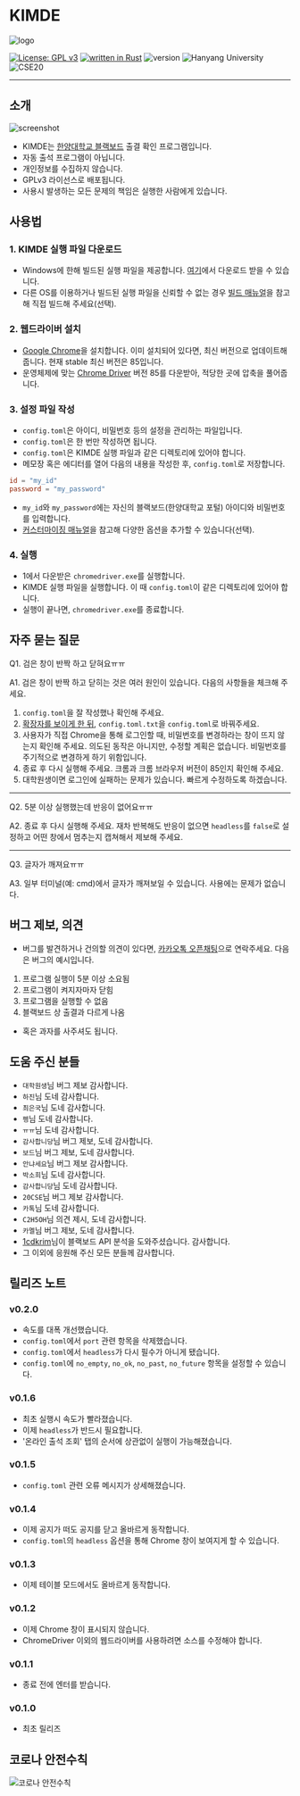 # KIMDE

![logo](pictures/logo.png)

[![License: GPL v3](https://img.shields.io/badge/License-GPLv3-blue.svg)](https://www.gnu.org/licenses/gpl-3.0) [![written in Rust](https://img.shields.io/badge/written%20in-Rust-orange)](https://www.rust-lang.org/) ![version](https://img.shields.io/badge/version-0.2.0-yellow) ![Hanyang University](https://img.shields.io/badge/Hanyang-University-1d2475) ![CSE20](https://img.shields.io/badge/CSE-20-red)

***

## 소개

![screenshot](pictures/screenshot0.png)

- KIMDE는 [한양대학교 블랙보드](https://learn.hanyang.ac.kr/) 출결 확인 프로그램입니다.
- 자동 출석 프로그램이 아닙니다.
- 개인정보를 수집하지 않습니다.
- GPLv3 라이선스로 배포됩니다.
- 사용시 발생하는 모든 문제의 책임은 실행한 사람에게 있습니다.

## 사용법

### 1. KIMDE 실행 파일 다운로드

- Windows에 한해 빌드된 실행 파일을 제공합니다. [여기](bin)에서 다운로드 받을 수 있습니다.
- 다른 OS를 이용하거나 빌드된 실행 파일을 신뢰할 수 없는 경우 [빌드 매뉴얼](how_to_build.md)을 참고해 직접 빌드해 주세요(선택).

### 2. 웹드라이버 설치

- [Google Chrome](https://www.google.com/chrome/)을 설치합니다. 이미 설치되어 있다면, 최신 버전으로 업데이트해 줍니다. 현재 stable 최신 버전은 85입니다.
- 운영체제에 맞는 [Chrome Driver](https://chromedriver.chromium.org/downloads) 버전 85를 다운받아, 적당한 곳에 압축을 풀어줍니다.

### 3. 설정 파일 작성

- `config.toml`은 아이디, 비밀번호 등의 설정을 관리하는 파일입니다.
- `config.toml`은 한 번만 작성하면 됩니다.
- `config.toml`은 KIMDE 실행 파일과 같은 디렉토리에 있어야 합니다.
- 메모장 혹은 에디터를 열어 다음의 내용을 작성한 후, `config.toml`로 저장합니다.

```toml
id = "my_id"
password = "my_password"
```

- `my_id`와 `my_password`에는 자신의 블랙보드(한양대학교 포털) 아이디와 비밀번호를 입력합니다.
- [커스터마이징 매뉴얼](how_to_customize.md)을 참고해 다양한 옵션을 추가할 수 있습니다(선택).

### 4. 실행

- 1에서 다운받은 `chromedriver.exe`를 실행합니다.
- KIMDE 실행 파일을 실행합니다. 이 때 `config.toml`이 같은 디렉토리에 있어야 합니다.
- 실행이 끝나면, `chromedriver.exe`를 종료합니다.

## 자주 묻는 질문

Q1. 검은 창이 반짝 하고 닫혀요ㅠㅠ

A1. 검은 창이 반짝 하고 닫히는 것은 여러 원인이 있습니다. 다음의 사항들을 체크해 주세요.

1. `config.toml`을 잘 작성했나 확인해 주세요.
2. [확장자를 보이게 한 뒤](https://mainia.tistory.com/5104), `config.toml.txt`을 `config.toml`로 바꿔주세요.
3. 사용자가 직접 Chrome을 통해 로그인할 때, 비밀번호를 변경하라는 창이 뜨지 않는지 확인해 주세요. 의도된 동작은 아니지만, 수정할 계획은 없습니다. 비밀번호를 주기적으로 변경하게 하기 위함입니다.
4. 종료 후 다시 실행해 주세요. 크롬과 크롬 브라우저 버전이 85인지 확인해 주세요.
5. 대학원생이면 로그인에 실패하는 문제가 있습니다. 빠르게 수정하도록 하겠습니다.

***

Q2. 5분 이상 실행했는데 반응이 없어요ㅠㅠ

A2. 종료 후 다시 실행해 주세요. 재차 반복해도 반응이 없으면 `headless`를 `false`로 설정하고 어떤 창에서 멈추는지 캡쳐해서 제보해 주세요.

***

Q3. 글자가 깨져요ㅠㅠ

A3. 일부 터미널(예: cmd)에서 글자가 깨져보일 수 있습니다. 사용에는 문제가 없습니다.

## 버그 제보, 의견

- 버그를 발견하거나 건의할 의견이 있다면, [카카오톡 오픈채팅](https://open.kakao.com/o/sSsjNIwc)으로 연락주세요. 다음은 버그의 예시입니다.

1. 프로그램 실행이 5분 이상 소요됨
2. 프로그램이 켜지자마자 닫힘
3. 프로그램을 실행할 수 없음
4. 블랙보드 상 출결과 다르게 나옴

- 혹은 과자를 사주셔도 됩니다.

## 도움 주신 분들

- `대학원생`님 버그 제보 감사합니다.
- `하진`님 도네 감사합니다.
- `최은국`님 도네 감사합니다.
- `펭`님 도네 감사합니다.
- `ㅠㅠ`님 도네 감사합니다.
- `감사합니당`님 버그 제보, 도네 감사합니다.
- `보드`님 버그 제보, 도네 감사합니다.
- `안냐세요`님 버그 제보 감사합니다.
- `박소희`님 도네 감사합니다.
- `감사합니당`님 도네 감사합니다.
- `20CSE`님 버그 제보 감사합니다.
- `카톡`님 도네 감사합니다.
- `C2H5OH`님 의견 제시, 도네 감사합니다.
- `카멜`님 버그 제보, 도네 감사합니다.
- [1cdkrim](https://github.com/1cekrim)님이 블랙보드 API 분석을 도와주셨습니다. 감사합니다.
- 그 이외에 응원해 주신 모든 분들께 감사합니다.

## 릴리즈 노트

### v0.2.0

- 속도를 대폭 개선했습니다.
- `config.toml`에서 `port` 관련 항목을 삭제했습니다.
- `config.toml`에서 `headless`가 다시 필수가 아니게 됐습니다.
- `config.toml`에 `no_empty`, `no_ok`, `no_past`, `no_future` 항목을 설정할 수 있습니다.

### v0.1.6

- 최초 실행시 속도가 빨라졌습니다.
- 이제 `headless`가 반드시 필요합니다.
- '온라인 출석 조회' 탭의 순서에 상관없이 실행이 가능해졌습니다.

### v0.1.5

- `config.toml` 관련 오류 메시지가 상세해졌습니다.

### v0.1.4

- 이제 공지가 떠도 공지를 닫고 올바르게 동작합니다.
- `config.toml`의 `headless` 옵션을 통해 Chrome 창이 보여지게 할 수 있습니다.

### v0.1.3

- 이제 테이블 모드에서도 올바르게 동작합니다.

### v0.1.2

- 이제 Chrome 창이 표시되지 않습니다.
- ChromeDriver 이외의 웹드라이버를 사용하려면 소스를 수정해야 합니다.

### v0.1.1

- 종료 전에 엔터를 받습니다.

### v0.1.0

- 최초 릴리즈

## 코로나 안전수칙

![코로나 안전수칙](pictures/corona.png)
